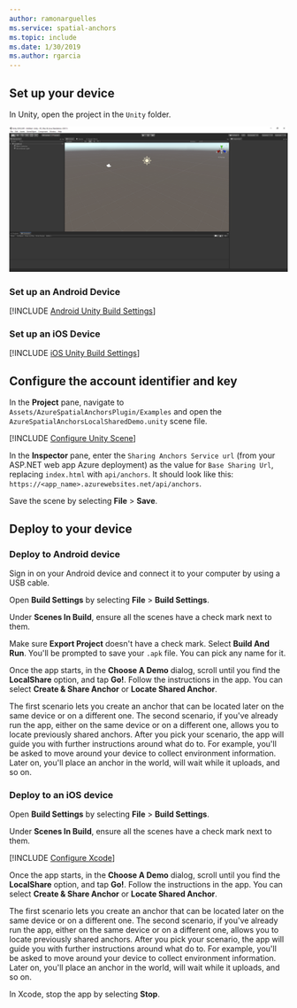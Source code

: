 ```yaml
---
author: ramonarguelles
ms.service: spatial-anchors
ms.topic: include
ms.date: 1/30/2019
ms.author: rgarcia
---
```

## Set up your device

In Unity, open the project in the `Unity` folder.

![Unity window](./media/spatial-anchors-unity/unity-window.png)

### Set up an Android Device

[!INCLUDE [Android Unity Build Settings](spatial-anchors-unity-android-build-settings.md)]

### Set up an iOS Device

[!INCLUDE [iOS Unity Build Settings](spatial-anchors-unity-ios-build-settings.md)]

## Configure the account identifier and key

In the **Project** pane, navigate to `Assets/AzureSpatialAnchorsPlugin/Examples` and open the `AzureSpatialAnchorsLocalSharedDemo.unity` scene file.

[!INCLUDE [Configure Unity Scene](spatial-anchors-unity-configure-scene.md)]

In the **Inspector** pane, enter the `Sharing Anchors Service url` (from your ASP.NET web app Azure deployment) as the value for `Base Sharing Url`, replacing `index.html` with `api/anchors`. It should look like this: `https://<app_name>.azurewebsites.net/api/anchors`.

Save the scene by selecting **File** > **Save**.

## Deploy to your device

### Deploy to Android device

Sign in on your Android device and connect it to your computer by using a USB cable.

Open **Build Settings** by selecting **File** > **Build Settings**.

Under **Scenes In Build**, ensure all the scenes have a check mark next to them.

Make sure **Export Project** doesn't have a check mark. Select **Build And Run**. You'll be prompted to save your `.apk` file. You can pick any name for it.

Once the app starts, in the **Choose A Demo** dialog, scroll until you find the **LocalShare** option, and tap **Go!**. Follow the instructions in the app. You can select **Create & Share Anchor** or **Locate Shared Anchor**.

The first scenario lets you create an anchor that can be located later on the same device or on a different one.
The second scenario, if you've already run the app, either on the same device or on a different one, allows you
to locate previously shared anchors. After you pick your scenario, the app will guide you with further
instructions around what do to. For example, you'll be asked to move around your device to collect environment
information. Later on, you'll place an anchor in the world, will wait while it uploads, and so on.

### Deploy to an iOS device

Open **Build Settings** by selecting **File** > **Build Settings**.

Under **Scenes In Build**, ensure all the scenes have a check mark next to them.

[!INCLUDE [Configure Xcode](spatial-anchors-unity-ios-xcode.md)]

Once the app starts, in the **Choose A Demo** dialog, scroll until you find the **LocalShare** option, and tap **Go!**. Follow the instructions in the app. You can select **Create & Share Anchor** or **Locate Shared Anchor**.

The first scenario lets you create an anchor that can be located later on the same device or on a different one.
The second scenario, if you've already run the app, either on the same device or on a different one, allows you
to locate previously shared anchors. After you pick your scenario, the app will guide you with further
instructions around what do to. For example, you'll be asked to move around your device to collect environment
information. Later on, you'll place an anchor in the world, will wait while it uploads, and so on.

In Xcode, stop the app by selecting **Stop**.
